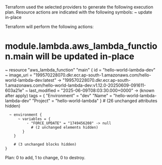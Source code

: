 
Terraform used the selected providers to generate the following execution
plan. Resource actions are indicated with the following symbols:
  ~ update in-place

Terraform will perform the following actions:

  # module.lambda.aws_lambda_function.main will be updated in-place
  ~ resource "aws_lambda_function" "main" {
        id                             = "hello-world-lambda-dev"
      ~ image_uri                      = "199570228070.dkr.ecr.ap-south-1.amazonaws.com/hello-world-lambda-dev:latest" -> "199570228070.dkr.ecr.ap-south-1.amazonaws.com/hello-world-lambda-dev:v1.12.0-20250609-091611-603a21e"
      ~ last_modified                  = "2025-06-09T08:03:30.000+0000" -> (known after apply)
        tags                           = {
            "Environment" = "dev"
            "Name"        = "hello-world-lambda-lambda-dev"
            "Project"     = "hello-world-lambda"
        }
        # (26 unchanged attributes hidden)

      ~ environment {
          ~ variables = {
              - "FORCE_UPDATE" = "1749456208" -> null
                # (2 unchanged elements hidden)
            }
        }

        # (3 unchanged blocks hidden)
    }

Plan: 0 to add, 1 to change, 0 to destroy.
